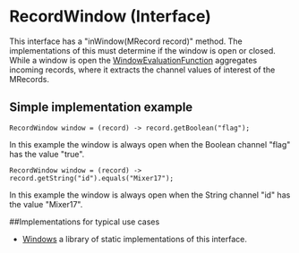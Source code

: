 # RecordWindow (Interface)
This interface has a "inWindow(MRecord record)" method. The implementations of this must determine if the window is
open or closed. While a window is open the [WindowEvaluationFunction](WEF.html) aggregates incoming records, where it
extracts the channel values of interest of the MRecords.

## Simple implementation example

```
RecordWindow window = (record) -> record.getBoolean("flag");
```

In this example the window is always open when the Boolean channel "flag" has the value "true".

```
RecordWindow window = (record) -> record.getString("id").equals("Mixer17");
``` 

In this example the window is always open when the String channel "id" has the value "Mixer17".

##Implementations for typical use cases

- [Windows](WINDOWS.html) a library of static implementations of this interface.